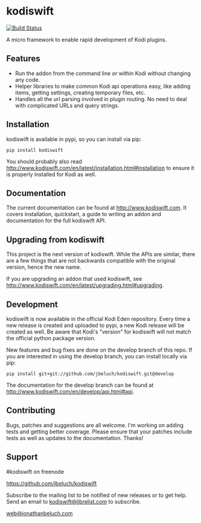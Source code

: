 kodiswift
==========

[![Build Status](https://secure.travis-ci.org/jbeluch/kodiswift.png)](http://travis-ci.org/jbeluch/kodiswift)

A micro framework to enable rapid development of Kodi plugins.


## Features
* Run the addon from the command line *or* within Kodi without changing any
  code.
* Helper libraries to make common Kodi api operations easy, like adding items,
  getting settings, creating temporary files, etc.
* Handles all the url parsing involved in plugin routing. No need to deal with
  complicated URLs and query strings.

## Installation

kodiswift is available in pypi, so you can install via pip:

    pip install kodiswift

You should probably also read
http://www.kodiswift.com/en/latest/installation.html#installation to ensure it
is properly installed for Kodi as well.

## Documentation

The current documentation can be found at http://www.kodiswift.com. It covers
installation, quickstart, a guide to writing an addon and documentation for the
full kodiswift API.

## Upgrading from kodiswift

This project is the next version of kodiswift. While the APIs are similar,
there are a few things that are not backwards compatible with the original
version, hence the new name.

If you are upgrading an addon that used kodiswift, see
http://www.kodiswift.com/en/latest/upgrading.html#upgrading.

## Development

kodiswift is now available in the official Kodi Eden repository. Every time a
new release is created and uploaded to pypi, a new Kodi release will be created
as well. Be aware that Kodi's "version" for kodiswift will not match the
official python package version.

New features and bug fixes are done on the develop branch of this repo. If you
are interested in using the develop branch, you can install locally via pip:

    pip install git+git://github.com/jbeluch/kodiswift.git@develop

The documentation for the develop branch can be found at
http://www.kodiswift.com/en/develop/api.html#api.

## Contributing

Bugs, patches and suggestions are all welcome. I'm working on adding tests and
getting better coverage. Please ensure that your patches include tests as well
as updates to the documentation. Thanks!

## Support

\#kodiswift on freenode

https://github.com/jbeluch/kodiswift

Subscribe to the mailing list to be notified of new releases or to get help.
Send an email to kodiswift@librelist.com to subscribe.

web@jonathanbeluch.com

